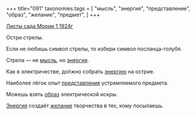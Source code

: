 +++
title="091"
taxonomies.tags = [
 "мысль",
 "энергия",
 "представление",
 "образ",
 "желание",
 "предмет",
]
+++

[Листы сада Мории 1 1924г](/agni/1924)

Остри стрелы.   

Если не любишь символ стрелы, то избери символ посланца-голубя.   

Стрела — не [мысль](/tags/мысль), но [энергия](/tags/энергия).   

Как в электричестве, до́лжно собрать [энергию](/tags/энергия) на острие.   

Наиболее лёгок опыт [представления](/tags/представление) устремляемого предмета.   

Можешь взять [образ](/tags/образ) электрической искры.   

[Энергия](/tags/энергия) создаёт [желание](/tags/желание) творчества в тех, кому посылаешь.   


